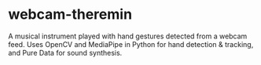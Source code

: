 # webcam-theremin
A musical instrument played with hand gestures detected from a webcam feed. Uses OpenCV and MediaPipe in Python for hand detection &amp; tracking, and Pure Data for sound synthesis.
